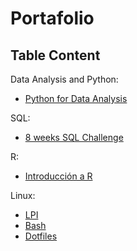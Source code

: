 # Portafolio

## Table Content

Data Analysis and Python:
- [Python for Data Analysis](https://github.com/taquero-programador/Data-Analysis/tree/master/Python%20for%20Data%20Analysis)

SQL:
- [8 weeks SQL Challenge](https://github.com/taquero-programador/sql)

R:
- [Introducción a R](https://github.com/taquero-programador/r)

Linux:
- [LPI](https://github.com/taquero-programador/lpi101)
- [Bash](https://github.com/taquero-programador/Bash)
- [Dotfiles](https://github.com/taquero-programador/dotfiles)
